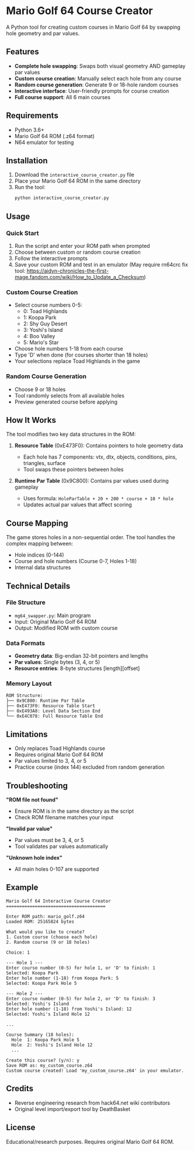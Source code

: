 # Mario Golf 64 Course Creator

A Python tool for creating custom courses in Mario Golf 64 by swapping hole geometry and par values.

## Features

- **Complete hole swapping**: Swaps both visual geometry AND gameplay par values
- **Custom course creation**: Manually select each hole from any course
- **Random course generation**: Generate 9 or 18-hole random courses
- **Interactive interface**: User-friendly prompts for course creation
- **Full course support**: All 6 main courses

## Requirements

- Python 3.6+
- Mario Golf 64 ROM (.z64 format)
- N64 emulator for testing

## Installation

1. Download the `interactive_course_creator.py` file
2. Place your Mario Golf 64 ROM in the same directory
3. Run the tool:
   ```bash
   python interactive_course_creator.py
   ```

## Usage

### Quick Start

1. Run the script and enter your ROM path when prompted
2. Choose between custom or random course creation
3. Follow the interactive prompts
4. Save your custom ROM and test in an emulator (May require rn64crc fix tool: https://aidyn-chronicles-the-first-mage.fandom.com/wiki/How_to_Update_a_Checksum)

### Custom Course Creation

- Select course numbers 0-5:
  - 0: Toad Highlands
  - 1: Koopa Park
  - 2: Shy Guy Desert
  - 3: Yoshi's Island
  - 4: Boo Valley
  - 5: Mario's Star
- Choose hole numbers 1-18 from each course
- Type 'D' when done (for courses shorter than 18 holes)
- Your selections replace Toad Highlands in the game

### Random Course Generation

- Choose 9 or 18 holes
- Tool randomly selects from all available holes
- Preview generated course before applying

## How It Works

The tool modifies two key data structures in the ROM:

1. **Resource Table** (0xE473F0): Contains pointers to hole geometry data

   - Each hole has 7 components: vtx, dtx, objects, conditions, pins, triangles, surface
   - Tool swaps these pointers between holes

2. **Runtime Par Table** (0x9C800): Contains par values used during gameplay
   - Uses formula: `HoleParTable + 20 + 200 * course + 10 * hole`
   - Updates actual par values that affect scoring

## Course Mapping

The game stores holes in a non-sequential order. The tool handles the complex mapping between:

- Hole indices (0-144)
- Course and hole numbers (Course 0-7, Holes 1-18)
- Internal data structures

## Technical Details

### File Structure

- `mg64_swapper.py`: Main program
- Input: Original Mario Golf 64 ROM
- Output: Modified ROM with custom course

### Data Formats

- **Geometry data**: Big-endian 32-bit pointers and lengths
- **Par values**: Single bytes (3, 4, or 5)
- **Resource entries**: 8-byte structures [length][offset]

### Memory Layout

```
ROM Structure:
├── 0x9C800: Runtime Par Table
├── 0xE473F0: Resource Table Start
├── 0xE493A8: Level Data Section End
└── 0xE4C078: Full Resource Table End
```

## Limitations

- Only replaces Toad Highlands course
- Requires original Mario Golf 64 ROM
- Par values limited to 3, 4, or 5
- Practice course (index 144) excluded from random generation

## Troubleshooting

**"ROM file not found"**

- Ensure ROM is in the same directory as the script
- Check ROM filename matches your input

**"Invalid par value"**

- Par values must be 3, 4, or 5
- Tool validates par values automatically

**"Unknown hole index"**

- All main holes 0-107 are supported

## Example

```
Mario Golf 64 Interactive Course Creator
======================================

Enter ROM path: mario_golf.z64
Loaded ROM: 25165824 bytes

What would you like to create?
1. Custom course (choose each hole)
2. Random course (9 or 18 holes)

Choice: 1

--- Hole 1 ---
Enter course number (0-5) for hole 1, or 'D' to finish: 1
Selected: Koopa Park
Enter hole number (1-18) from Koopa Park: 5
Selected: Koopa Park Hole 5

--- Hole 2 ---
Enter course number (0-5) for hole 2, or 'D' to finish: 3
Selected: Yoshi's Island
Enter hole number (1-18) from Yoshi's Island: 12
Selected: Yoshi's Island Hole 12

...

Course Summary (18 holes):
  Hole  1: Koopa Park Hole 5
  Hole  2: Yoshi's Island Hole 12
  ...

Create this course? (y/n): y
Save ROM as: my_custom_course.z64
Custom course created! Load 'my_custom_course.z64' in your emulator.
```

## Credits

- Reverse engineering research from hack64.net wiki contributors
- Original level import/export tool by DeathBasket

## License

Educational/research purposes. Requires original Mario Golf 64 ROM.
